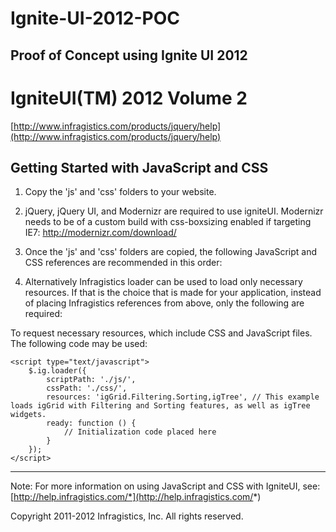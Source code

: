 Ignite-UI-2012-POC
==================

Proof of Concept using Ignite UI 2012
-------------------------------------
IgniteUI(TM) 2012 Volume 2 
========================== 

[http://www.infragistics.com/products/jquery/help](http://www.infragistics.com/products/jquery/help)

Getting Started with JavaScript and CSS
--------------------------------------- 

1. Copy the 'js' and 'css' folders to your website.	
2. jQuery, jQuery UI, and Modernizr are required to use igniteUI.
Modernizr needs to be of a custom build with css-boxsizing enabled
if targeting IE7: http://modernizr.com/download/
3. Once the 'js' and 'css' folders are copied, the following 
JavaScript and CSS references are recommended in this order:

    
    <!--Infragistics Theme-->
    <link href="css/themes/infragistics/infragistics.theme.css" rel="stylesheet" type="text/css" />	
    
    <!--Structure CSS-->
    <link href="css/structure/infragistics.css" rel="stylesheet" type="text/css" />
    	
    <!--jQuery from CDN-->
    <script src="https://ajax.googleapis.com/ajax/libs/jquery/1.7.1/jquery.js" type="text/javascript"></script>
    
    <!--jQuery UI from CDN-->
    <script src="https://ajax.googleapis.com/ajax/libs/jqueryui/1.8.17/jquery-ui.js" type="text/javascript"></script>
    
    <!--Modernizr from CDN. For css-boxsizing support build a custom version here: http://modernizr.com/download/-->
    <script src="http://www.modernizr.com/downloads/modernizr-latest.js" type="text/javascript"></script>
    
    <!--igniteUI Combined JavaScript-->
    <script src="js/infragistics.js" type="text/javascript"></script>


4. Alternatively Infragistics loader can be used to load only necessary resources.
If that is the choice that is made for your application, instead of placing Infragistics references from above,
only the following are required:


    <!--jQuery from CDN-->
    <script src="https://ajax.googleapis.com/ajax/libs/jquery/1.7.1/jquery.js" type="text/javascript"></script>
    
    <!--jQuery UI from CDN-->
    <script src="https://ajax.googleapis.com/ajax/libs/jqueryui/1.8.17/jquery-ui.js" type="text/javascript"></script>
    
    <!--Modernizr from CDN. For css-boxsizing support build a custom version here: http://modernizr.com/download/-->
    <script src="http://www.modernizr.com/downloads/modernizr-latest.js" type="text/javascript"></script>
    
    <!--IgniteUI resources loader-->
    <script src="js/infragistics.loader.js" type="text/javascript"></script>
    

To request necessary resources, which include CSS and JavaScript files. The following code may be used:


    <script type="text/javascript">
		$.ig.loader({
			scriptPath: './js/',
			cssPath: './css/',
			resources: 'igGrid.Filtering.Sorting,igTree', // This example loads igGrid with Filtering and Sorting features, as well as igTree widgets.
			ready: function () {
				// Initialization code placed here
			}
		});
    </script>
    

****************************************************************

Note: 
	For more information on using JavaScript and CSS with 
	IgniteUI, see: [http://help.infragistics.com/*](http://help.infragistics.com/*) 


Copyright 2011-2012 Infragistics, Inc. All rights reserved.